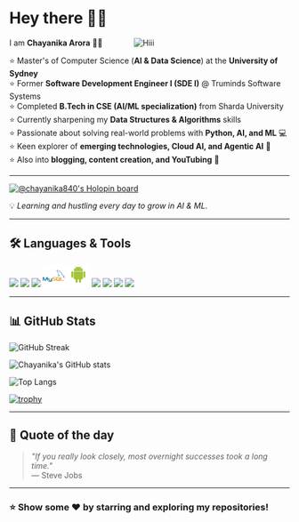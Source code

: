 # Hey there 🙋‍♀️
<img align="right" src="https://cdn-hjkgf.nitrocdn.com/TXhyeHzLvXrPrkIinWDxLcEonZCfYOKB/assets/images/optimized/rev-ae78df4/wp-content/uploads/2021/09/Tanjirou-demon-slayer.gif" width="280px" alt="Hiii" />

I am **Chayanika Arora** 👩‍💻  

⭐ Master's of Computer Science (**AI & Data Science**) at the **University of Sydney**  
⭐ Former **Software Development Engineer I (SDE I)** @ Truminds Software Systems  
⭐ Completed **B.Tech in CSE (AI/ML specialization)** from Sharda University  
⭐ Currently sharpening my **Data Structures & Algorithms** skills  
⭐ Passionate about solving real-world problems with **Python, AI, and ML** 💻  
⭐ Keen explorer of **emerging technologies, Cloud AI, and Agentic AI** 🚀  
⭐ Also into **blogging, content creation, and YouTubing** 🎥  

---

[![@chayanika840's Holopin board](https://holopin.me/chayanika)](https://www.holopin.io/@chayanika)

💡 _Learning and hustling every day to grow in AI & ML._

---

## 🛠️ Languages & Tools  
<a href="https://www.python.org" target="_blank"><img src="https://img.icons8.com/color/48/000000/python.png"/></a>
<a href="https://www.java.com" target="_blank"><img src="https://img.icons8.com/color/48/000000/java-coffee-cup-logo.png"/></a>
<a href="https://www.cplusplus.com" target="_blank"><img src="https://img.icons8.com/color/48/000000/c-plus-plus-logo.png"/></a>
<a href="https://www.mysql.com/" target="_blank"><img src="https://raw.githubusercontent.com/devicons/devicon/master/icons/mysql/mysql-original-wordmark.svg" alt="mysql" width="40" height="40"/></a>
<a href="https://developer.android.com" target="_blank"><img src="https://raw.githubusercontent.com/devicons/devicon/master/icons/android/android-original-wordmark.svg" alt="android" width="40" height="40"/></a>
<a href="https://cloud.google.com" target="_blank"><img src="https://img.icons8.com/color/48/google-cloud.png"/></a>
<a href="https://aws.amazon.com" target="_blank"><img src="https://img.icons8.com/color/48/amazon-web-services.png"/></a>
<a href="https://pytorch.org/" target="_blank"><img src="https://img.icons8.com/color/48/pytorch.png"/></a>
<a href="https://www.tensorflow.org/" target="_blank"><img src="https://img.icons8.com/color/48/tensorflow.png"/></a>

---

## 📊 GitHub Stats  

![GitHub Streak](https://streak-stats.demolab.com?user=chayanika840&theme=dark)  

![Chayanika's GitHub stats](https://github-readme-stats.vercel.app/api?username=chayanika840&show_icons=true&theme=dark&hide_border=true)  

![Top Langs](https://github-readme-stats.vercel.app/api/top-langs/?username=chayanika840&layout=compact&theme=dark&hide_border=true)  

[![trophy](https://github-profile-trophy.vercel.app/?username=chayanika840&theme=darkhub&margin-w=10)](https://github.com/ryo-ma/github-profile-trophy)

---

## 📣 Quote of the day
> *"If you really look closely, most overnight successes took a long time."*  
> — Steve Jobs  

---

### ⭐ Show some ❤️ by starring and exploring my repositories!

